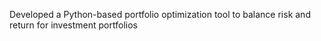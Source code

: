 Developed a Python-based portfolio optimization tool to balance risk and return for investment portfolios

